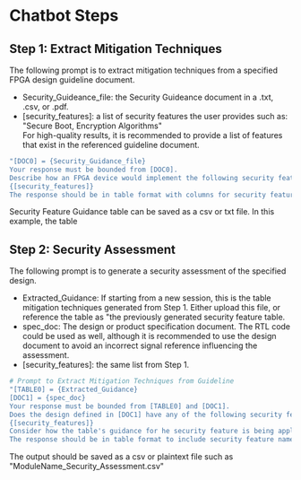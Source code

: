 # Chatbot Steps

## Step 1: Extract Mitigation Techniques
The following prompt is to extract mitigation techniques from a specified FPGA design guideline document. <br>
- Security_Guideance_file: the Security Guideance document in a .txt, .csv, or .pdf. <br>
- [security_features]: a list of security features the user provides such as: "Secure Boot, Encryption Algorithms" <br>
For high-quality results, it is recommended to provide a list of features that exist in the referenced guideline document.<br>

```bash
"[DOC0] = {Security_Guidance_file} 
Your response must be bounded from [DOC0]. 
Describe how an FPGA device would implement the following security features:
{[security_features]}
The response should be in table format with columns for security feature and guidance."
```
Security Feature Guidance table can be saved as a csv or txt file. In this example, the table 


## Step 2: Security Assessment
The following prompt is to generate a security assessment of the specified design. <br>
- Extracted_Guidance: If starting from a new session, this is the table mitigation techniques generated from Step 1. Either upload this file, or reference the table as "the previously generated security feature table. <br>
- spec_doc: The design or product specification document. The RTL code could be used as well, although it is recommended to use the design document to avoid an incorrect signal reference influencing the assessment. <br>
- [security_features]: the same list from Step 1.
```bash
# Prompt to Extract Mitigation Techniques from Guideline
"[TABLE0] = {Extracted_Guidance}
[DOC1] = {spec_doc}
Your response must be bounded from [TABLE0] and [DOC1].
Does the design defined in [DOC1] have any of the following security features:
{[security_features]} 
Consider how the table's guidance for he security feature is being applied to the design. 
The response should be in table format to include security feature name, presence in the design, and evidence from [DOC1] to support the assessment.
```
The output should be saved as a csv or plaintext file such as "ModuleName_Security_Assessment.csv"
